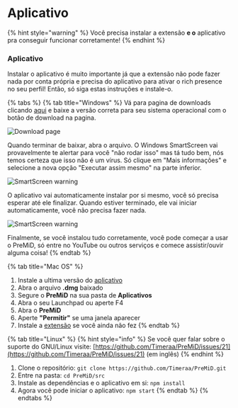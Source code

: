 # Aplicativo

{% hint style="warning" %}
 Você precisa instalar a extensão **e o** aplicativo pra conseguir funcionar corretamente!
{% endhint %}

### Aplicativo

Instalar o aplicativo é muito importante já que a extensão não pode fazer nada por conta própria e precisa do aplicativo para ativar o rich presence no seu perfil! Então, só siga estas instruções e instale-o.

{% tabs %}
{% tab title="Windows" %}
Vá para pagina de downloads clicando [aqui](https://premid.app/downloads) e baixe a versão correta para seu sistema operacional com o botão de download na pagina.

![Download page](https://camo.githubusercontent.com/db35e8b9473dadc5e2712cf74c2e3f4a11be0bcc/68747470733a2f2f626c6f627363646e2e676974626f6f6b2e636f6d2f76302f622f676974626f6f6b2d32383432372e61707073706f742e636f6d2f6f2f6173736574732532462d4c4e4c736b56596d346a5670684d44597474502532462d4c576c64585868695f654e66454e67304a43612532462d4c576c64636e324b43526f6e6e4a784c4f6442253246766976616c64695f323031392d30312d32315f32312d32312d35322e706e673f616c743d6d6564696126746f6b656e3d38326134393435622d336431632d346366642d626239362d373732346262386432313331)

Quando terminar de baixar, abra o arquivo. O Windows SmartScreen vai provavelmente te alertar para você "não rodar isso" mas tá tudo bem, nós temos certeza que isso não é um vírus. Só clique em "Mais informações" e selecione a nova opção "Executar assim mesmo" na parte inferior.

![SmartScreen warning](https://camo.githubusercontent.com/686b1d78d5232ed8a13cfd484ef59bccc83a2e02/68747470733a2f2f626c6f627363646e2e676974626f6f6b2e636f6d2f76302f622f676974626f6f6b2d32383432372e61707073706f742e636f6d2f6f2f6173736574732532462d4c4e4c736b56596d346a5670684d44597474502532462d4c576c4d6b586f626b504b34517344414733622532462d4c576c576d5179764f6e523138704246564e71253246323031392d30312d32315f32302d34382d31342e706e673f616c743d6d6564696126746f6b656e3d34313331353933322d383733392d346539662d393835642d663364633066383836386361)

O aplicativo vai automaticamente instalar por si mesmo, você só precisa esperar até ele finalizar. Quando estiver terminado, ele vai iniciar automaticamente, você não precisa fazer nada.

![SmartScreen warning](https://camo.githubusercontent.com/abe646c205b9fef9f6dd07409d2bccc2fe985828/68747470733a2f2f7468652d706572736f6e2d756e6465722d746869732d6d6573736167652e69732d696e736964652e6d652f4e68486a353349642e706e67)

Finalmente, se você instalou tudo corretamente, você pode começar a usar o PreMiD, só entre no YouTube ou outros serviços e comece assistir/ouvir alguma coisa!
{% endtab %}

{% tab title="Mac OS" %}
1. Instale a ultima versão do [aplicativo](https://premid.app/downloads)
2. Abra o arquivo **.dmg** baixado
3. Segure o **PreMiD** na sua pasta de **Aplicativos** 
4. Abra o seu Launchpad ou aperte F4
5. Abra o **PreMiD**
6. Aperte **"Permitir"** se uma janela aparecer
7. Instale a [extensão](extension.md) se você ainda não fez
{% endtab %}

{% tab title="Linux" %}
{% hint style="info" %}
Se você quer falar sobre o suporte do GNU/Linux visite: [https://github.com/Timeraa/PreMiD/issues/21](https://github.com/Timeraa/PreMiD/issues/21) \(em inglês\)
{% endhint %}

1. Clone o repositório: `git clone https://github.com/Timeraa/PreMiD.git`
2. Entre na pasta: `cd PreMiD/src`
3. Instale as dependências e o aplicativo em si: `npm install`
4. Agora você pode iniciar o aplicativo: `npm start`
{% endtab %}
{% endtabs %}

